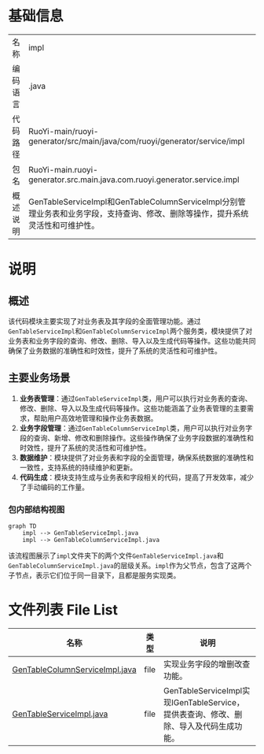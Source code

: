 # 基础信息

|      |      |
|------|------|
| 名称 | impl |
| 编码语言 | .java |
| 代码路径 | RuoYi-main/ruoyi-generator/src/main/java/com/ruoyi/generator/service/impl |
| 包名 | RuoYi-main.ruoyi-generator.src.main.java.com.ruoyi.generator.service.impl |
| 概述说明 | GenTableServiceImpl和GenTableColumnServiceImpl分别管理业务表和业务字段，支持查询、修改、删除等操作，提升系统灵活性和可维护性。 |

# 说明

## 概述
该代码模块主要实现了对业务表及其字段的全面管理功能。通过`GenTableServiceImpl`和`GenTableColumnServiceImpl`两个服务类，模块提供了对业务表和业务字段的查询、修改、删除、导入以及生成代码等操作。这些功能共同确保了业务数据的准确性和时效性，提升了系统的灵活性和可维护性。

## 主要业务场景
1. **业务表管理**：通过`GenTableServiceImpl`类，用户可以执行对业务表的查询、修改、删除、导入以及生成代码等操作。这些功能涵盖了业务表管理的主要需求，帮助用户高效地管理和操作业务表数据。
2. **业务字段管理**：通过`GenTableColumnServiceImpl`类，用户可以执行对业务字段的查询、新增、修改和删除操作。这些操作确保了业务字段数据的准确性和时效性，提升了系统的灵活性和可维护性。
3. **数据维护**：模块提供了对业务表和字段的全面管理，确保系统数据的准确性和一致性，支持系统的持续维护和更新。
4. **代码生成**：模块支持生成与业务表和字段相关的代码，提高了开发效率，减少了手动编码的工作量。


### 包内部结构视图

```mermaid
graph TD
    impl --> GenTableServiceImpl.java
    impl --> GenTableColumnServiceImpl.java
```

该流程图展示了`impl`文件夹下的两个文件`GenTableServiceImpl.java`和`GenTableColumnServiceImpl.java`的层级关系。`impl`作为父节点，包含了这两个子节点，表示它们位于同一目录下，且都是服务实现类。

# 文件列表 File List

| 名称   | 类型  | 说明 |
|-------|------|-------------|
| [GenTableColumnServiceImpl.java](GenTableColumnServiceImpl.md) | file | 实现业务字段的增删改查功能。 |
| [GenTableServiceImpl.java](GenTableServiceImpl.md) | file | GenTableServiceImpl实现IGenTableService，提供表查询、修改、删除、导入及代码生成功能。 |


